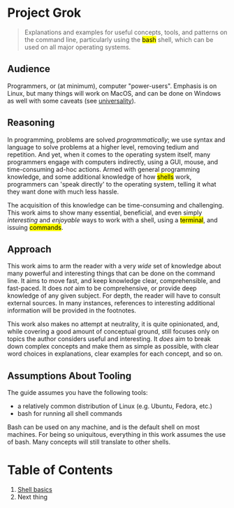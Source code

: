 # Project Grok

>Explanations and examples for useful concepts, tools, and patterns on the command line, particularly using the <mark>bash</mark> shell, which can be used on all major operating systems.

## Audience

Programmers, or (at minimum), computer "power-users". Emphasis is on Linux, but many things will work on MacOS, and can be done on Windows as well with some caveats (see [universality](./pages/universality.md)).

## Reasoning

In programming, problems are solved *programmatically*; we use syntax and language to solve problems at a higher level, removing tedium and repetition. And yet, when it comes to the operating system itself, many programmers engage with computers indirectly, using a GUI, mouse, and time-consuming ad-hoc actions. Armed with general programming knowledge, and some additional knowledge of how <mark>shells</mark> work, programmers can 'speak directly' to the operating system, telling it what they want done with much less hassle.

The acquisition of this knowledge can be time-consuming and challenging. This work aims to show many essential, beneficial, and even simply *interesting* and *enjoyable* ways to work with a shell, using a <mark>terminal</mark>, and issuing <mark>commands</mark>.

## Approach

This work aims to arm the reader with a very *wide* set of knowledge about many powerful and interesting things that can be done on the command line. It aims to move fast, and keep knowledge clear, comprehensible, and fast-paced. It does *not* aim to be comprehensive, or provide deep knowledge of any given subject. For depth, the reader will have to consult external sources. In many instances, references to interesting additional information will be provided in the footnotes. 

This work also makes no attempt at neutrality, it is quite opinionated, and, while covering a good amount of conceptual ground, still focuses only on topics the author considers useful and interesting. It *does* aim to break down complex concepts and make them as simple as possible, with clear word choices in explanations, clear examples for each concept, and so on.

## Assumptions About Tooling

The guide assumes you have the following tools:

- a relatively common distribution of Linux (e.g. Ubuntu, Fedora, etc.)
- bash for running all shell commands

Bash can be used on any machine, and is the default shell on most machines. For being so uniquitous, everything in this work assumes the use of bash. Many concepts will still translate to other shells.


# Table of Contents

1. [Shell basics](./pages/shell-basics.md)
1. Next thing